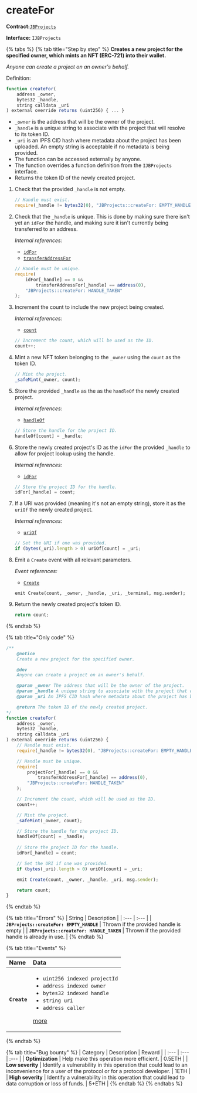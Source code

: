 # createFor

**Contract:**[`JBProjects`](../)

**Interface:** `IJBProjects`

{% tabs %}
{% tab title="Step by step" %}
**Creates a new project for the specified owner, which mints an NFT \(ERC-721\) into their wallet.**

_Anyone can create a project on an owner's behalf._  
  
Definition:

```javascript
function createFor(
    address _owner,
    bytes32 _handle,
    string calldata _uri
) external override returns (uint256) { ... }
```

* `_owner` is the address that will be the owner of the project.
* `_handle` is a unique string to associate with the project that will resolve to its token ID.
* `_uri` is an IPFS CID hash where metadata about the project has been uploaded. An empty string is acceptable if no metadata is being provided.
* The function can be accessed externally by anyone. 
* The function overrides a function definition from the `IJBProjects` interface.
* Returns the token ID of the newly created project.

1. Check that the provided `_handle` is not empty.

   ```javascript
   // Handle must exist.
   require(_handle != bytes32(0), "JBProjects::createFor: EMPTY_HANDLE");
   ```

2. Check that the `_handle` is unique. This is done by making sure there isn't yet an `idFor` the handle, and making sure it isn't currently being transferred to an address.  


   _Internal references:_

   * [`idFor`](../properties/idfor.md)
   * [`transferAddressFor`](../properties/transferaddressfor.md)

   ```javascript
   // Handle must be unique.
   require(
       idFor[_handle] == 0 &&
           transferAddressFor[_handle] == address(0),
       "JBProjects::createFor: HANDLE_TAKEN"
   );
   ```

3. Increment the count to include the new project being created.   


   _Internal references:_

   * [`count`](../properties/count.md)

   ```javascript
   // Increment the count, which will be used as the ID.
   count++;
   ```

4. Mint a new NFT token belonging to the `_owner` using the `count` as the token ID. 

   ```javascript
   // Mint the project.
   _safeMint(_owner, count);
   ```

5. Store the provided `_handle` as the as the `handleOf` the newly created project.  


   _Internal references:_

   * [`handleOf`](../properties/handleof.md)

   ```javascript
   // Store the handle for the project ID.
   handleOf[count] = _handle;
   ```

6. Store the newly created project's ID as the `idFor` the provided `_handle` to allow for project lookup using the handle.  


   _Internal references:_

   * [`idFor`](../properties/idfor.md)

   ```javascript
   // Store the project ID for the handle.
   idFor[_handle] = count;
   ```

7. If a URI was provided \(meaning it's not an empty string\),  store it as the `uriOf` the newly created project.   


   _Internal references:_

   * [`uriOf`](../properties/uriof.md)

   ```javascript
   // Set the URI if one was provided.
   if (bytes(_uri).length > 0) uriOf[count] = _uri;
   ```

8. Emit a `Create` event with all relevant parameters.   


   _Event references:_

   * [`Create`](../events/create.md) 

   ```
   emit Create(count, _owner, _handle, _uri, _terminal, msg.sender);
   ```

9. Return the newly created project's token ID.

   ```javascript
   return count;
   ```
{% endtab %}

{% tab title="Only code" %}
```javascript
/**
    @notice 
    Create a new project for the specified owner.

    @dev 
    Anyone can create a project on an owner's behalf.

    @param _owner The address that will be the owner of the project.
    @param _handle A unique string to associate with the project that will resolve to its token ID.
    @param _uri An IPFS CID hash where metadata about the project has been uploaded. An empty string is acceptable if no metadata is being provided.

    @return The token ID of the newly created project.
*/
function createFor(
    address _owner,
    bytes32 _handle,
    string calldata _uri
) external override returns (uint256) {
    // Handle must exist.
    require(_handle != bytes32(0), "JBProjects::createFor: EMPTY_HANDLE");

    // Handle must be unique.
    require(
        projectFor[_handle] == 0 &&
            transferAddressFor[_handle] == address(0),
        "JBProjects::createFor: HANDLE_TAKEN"
    );

    // Increment the count, which will be used as the ID.
    count++;

    // Mint the project.
    _safeMint(_owner, count);

    // Store the handle for the project ID.
    handleOf[count] = _handle;
    
    // Store the project ID for the handle.
    idFor[_handle] = count;

    // Set the URI if one was provided.
    if (bytes(_uri).length > 0) uriOf[count] = _uri;

    emit Create(count, _owner, _handle, _uri, msg.sender);

    return count;
}
```
{% endtab %}

{% tab title="Errors" %}
| String | Description |
| :--- | :--- |
| **`JBProjects::createFor: EMPTY_HANDLE`** | Thrown if the provided handle is empty |
| **`JBProjects::createFor: HANDLE_TAKEN`** | Thrown if the provided handle is already in use. |
{% endtab %}

{% tab title="Events" %}
<table>
  <thead>
    <tr>
      <th style="text-align:left">Name</th>
      <th style="text-align:left">Data</th>
    </tr>
  </thead>
  <tbody>
    <tr>
      <td style="text-align:left"><b><code>Create</code></b>
      </td>
      <td style="text-align:left">
        <ul>
          <li><code>uint256 indexed projectId</code> 
          </li>
          <li><code>address indexed owner</code> 
          </li>
          <li><code>bytes32 indexed handle</code>
          </li>
          <li><code>string uri</code> 
          </li>
          <li><code>address caller</code>
          </li>
        </ul>
        <p><a href="../events/create.md">more</a>
        </p>
      </td>
    </tr>
  </tbody>
</table>
{% endtab %}

{% tab title="Bug bounty" %}
| Category | Description | Reward |
| :--- | :--- | :--- |
| **Optimization** | Help make this operation more efficient. | 0.5ETH |
| **Low severity** | Identify a vulnerability in this operation that could lead to an inconvenience for a user of the protocol or for a protocol developer. | 1ETH |
| **High severity** | Identify a vulnerability in this operation that could lead to data corruption or loss of funds. | 5+ETH |
{% endtab %}
{% endtabs %}





